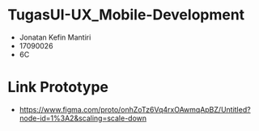 # TugasUI-UX_Mobile-Development
- Jonatan Kefin Mantiri
- 17090026
- 6C

# Link Prototype
- https://www.figma.com/proto/onhZoTz6Vq4rxOAwmqApBZ/Untitled?node-id=1%3A2&scaling=scale-down
